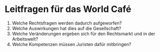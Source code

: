 # Leitfragen für das World Café

1. Welche Rechtsfragen werden dadurch aufgeworfen?
2. Welche Auswirkungen hat dies auf die Gesellschaft?
3. Welche Veränderungen ergeben sich für den Rechtsmarkt und in der Arbeitswelt?
4. Welche Kompetenzen müssen Juristen dafür mitbringen?

